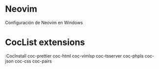 # Neovim
Configuración de Neovim en Windows
# CocList extensions
:CocInstall coc-prettier coc-html coc-vimlsp coc-tsserver coc-phpls coc-json coc-css coc-pairs
